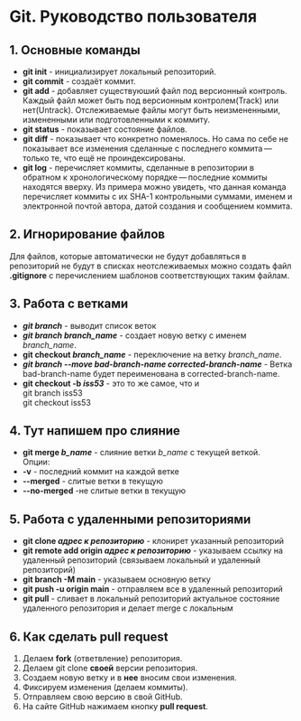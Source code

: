 # Git. Руководство пользователя
## 1. Основные команды
* **git init** - инициализирует локальный репозиторий.
* **git commit** - создаёт коммит.
* **git add** - добавляет существуюший файл под версионный контроль.
Каждый файл может быть под версионным контролем(Track) или нет(Untrack).
Отслеживаемые файлы могут быть неизмененными, измененными или подготовленными к коммиту.
* **git status** - показывает состояние файлов.
* **git diff** - показывает что конкретно поменялось. Но сама по себе не показывает все изменения сделанные с последнего коммита — только те, что ещё не проиндексированы.
* **git log** - перечисляет коммиты, сделанные в репозитории в обратном к хронологическому порядке — последние коммиты находятся вверху. Из примера можно увидеть, что данная команда перечисляет коммиты с их SHA-1 контрольными суммами, именем и электронной почтой автора, датой создания и сообщением коммита.
## 2. Игнорирование файлов
Для файлов, которые автоматически не будут добавляться в репозиторий не будут в списках неотслеживаемых можно создать файл **.gitignore** с перечислением шаблонов соответствующих таким файлам. 
## 3. Работа с ветками
* _**git branch**_ - выводит список веток
* _**git branch branch_name**_ - создает новую ветку с именем _branch_name_.
* **git checkout _branch_name_** - переключение на ветку _branch_name_.
* _**git branch --move bad-branch-name corrected-branch-name**_ - Ветка bad-branch-name будет переименована в corrected-branch-name.
* **git checkout -b _iss53_** - это то же самое, что и <br>git branch iss53 <br>git checkout iss53
## 4. Тут напишем про слияние
* **git merge _b_name_** - слияние ветки _b_name_ с текущей веткой.
<br>Опции:
* **-v** - последний коммит на каждой ветке
* **--merged** - слитые ветки в текущую
* **--no-merged** -не слитые ветки в текущую
## 5. Работа с удаленными репозиториями
 * **git clone _адрес к репозиторию_** - клонирет указанный репозиторий
 * **git remote add origin _адрес к репозиторию_** - указываем ссылку на удаленный репозиторий (связываем локальный и удаленный репозиторий)
 * **git branch -M main** - указываем основную ветку
 * **git push -u origin main** - отправляем все в удаленный репозиторий
 * **git pull** - сливает в локальный репозиторий актуальное состояние удаленного репозитория  и делает merge с локальным 
## 6. Как сделать pull request
1. Делаем **fork** (ответвление) репозитория.
2. Делаем git clone **своей** версии репозитория.
3. Создаем новую ветку и в **нее** вносим свои изменения.
4. Фиксируем изменения (делаем коммиты).
5. Отправляем свою версию в свой GitHub.
6. На сайте GitHub нажимаем кнопку **pull request**.

